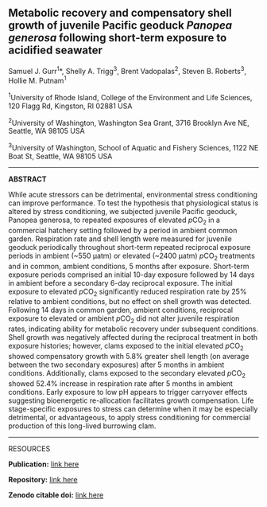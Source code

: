 ## Metabolic recovery and compensatory shell growth of juvenile Pacific geoduck *Panopea generosa* following short-term exposure to acidified seawater

Samuel J. Gurr<sup>1</sup>*, Shelly A. Trigg<sup>3</sup>, Brent Vadopalas<sup>2</sup>, Steven B. Roberts<sup>3</sup>, Hollie M. Putnam<sup>1</sup>

<sup>1</sup>University of Rhode Island, College of the Environment and Life Sciences, 120 Flagg Rd, Kingston, RI 02881 USA

<sup>2</sup>University of Washington, Washington Sea Grant, 3716 Brooklyn Ave NE, Seattle, WA 98105 USA

<sup>3</sup>University of Washington, School of Aquatic and Fishery Sciences, 1122 NE Boat St, Seattle, WA 98105 USA

---

**ABSTRACT**

While acute stressors can be detrimental, environmental stress conditioning can improve performance. To test the hypothesis that physiological status is altered by stress conditioning, we subjected juvenile Pacific geoduck, Panopea generosa, to repeated exposures of elevated *p*CO<sub>2</sub> in a commercial hatchery setting followed by a period in ambient common garden. Respiration rate and shell length were measured for juvenile geoduck periodically throughout short-term repeated reciprocal exposure periods in ambient (~550 μatm) or elevated (~2400 μatm) *p*CO<sub>2</sub> treatments and in common, ambient conditions, 5 months after exposure. Short-term exposure periods comprised an initial 10-day exposure followed by 14 days in ambient before a secondary 6-day reciprocal exposure. The initial exposure to elevated *p*CO<sub>2</sub> significantly reduced respiration rate by 25% relative to ambient conditions, but no effect on shell growth was detected. Following 14 days in common garden, ambient conditions, reciprocal exposure to elevated or ambient *p*CO<sub>2</sub> did not alter juvenile respiration rates, indicating ability for metabolic recovery under subsequent conditions. Shell growth was negatively affected during the reciprocal treatment in both exposure histories; however, clams exposed to the initial elevated *p*CO<sub>2</sub> showed compensatory growth with 5.8% greater shell length (on average between the two secondary exposures) after 5 months in ambient conditions. Additionally, clams exposed to the secondary elevated *p*CO<sub>2</sub> showed 52.4% increase in respiration rate after 5 months in ambient conditions. Early exposure to low pH appears to trigger carryover effects suggesting bioenergetic re-allocation facilitates growth compensation. Life stage-specific exposures to stress can determine when it may be especially detrimental, or advantageous, to apply stress conditioning for commercial production of this long-lived burrowing clam.

---

RESOURCES

**Publication:** [link here](https://academic.oup.com/conphys/article/8/1/coaa024/5815653)

**Repository:** [link here](https://github.com/SamGurr?tab=repositories)

**Zenodo citable doi:** [link here](https://zenodo.org/record/3588326)
